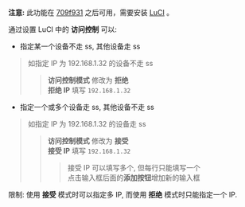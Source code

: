 **注意:** 此功能在 [709f931][1] 之后可用，需要安装 [LuCI][2] 。

通过设置 LuCI 中的 **访问控制** 可以:

  - 指定某一个设备不走 ss, 其他设备走 ss  

   >如指定 IP 为 192.168.1.32 的设备不走 ss
   >>**访问控制模式** 修改为 **拒绝**  
   >>**拒绝 IP** 填写 `192.168.1.32`  

  - 指定一个或多个设备走 ss, 其他设备不走 ss 

   >如指定 IP 为 192.168.1.32 的设备走 ss
   >>**访问控制模式** 修改为 **接受**  
   >>**接受 IP** 填写 `192.168.1.32`  
   >>>接受 IP 可以填写多个, 但每行只能填写一个  
   >>>点击输入框后面的**添加按钮**增加新的输入框  

限制: 使用 **接受** 模式时可以指定多 IP, 而使用 **拒绝** 模式时只能指定一个 IP.


 [1]: https://github.com/aa65535/openwrt-shadowsocks/commit/709f931
 [2]: https://github.com/aa65535/openwrt-dist-luci